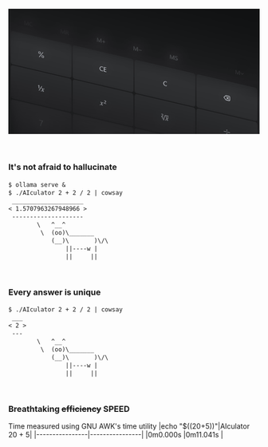 ![Banner](./assets/banner.png)

<br>

### It's not afraid to hallucinate

```shell
$ ollama serve &
$ ./AIculator 2 + 2 / 2 | cowsay
 ____________________
< 1.5707963267948966 >
 --------------------
        \   ^__^
         \  (oo)\_______
            (__)\       )\/\
                ||----w |
                ||     ||
```
 
<br>

### Every answer is unique

```shell
$ ./AIculator 2 + 2 / 2 | cowsay
 ___
< 2 >
 ---
        \   ^__^
         \  (oo)\_______
            (__)\       )\/\
                ||----w |
                ||     ||
```

<br>

### Breathtaking ~~efficiency~~ SPEED

Time measured using GNU AWK's time utility
|echo "$((20+5))"|AIculator 20 + 5|
|----------------|----------------|
|0m0.000s        |0m11.041s       |
